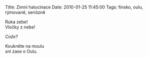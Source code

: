 Title: Zimní halucinace
Date: 2010-01-25 11:45:00
Tags: finsko, oulu, rýmovaně, seriózně

Ruka zebe!  
Vločky z nebe!

*Cože?*

Koukněte na moulu  
sní zase o Oulu.